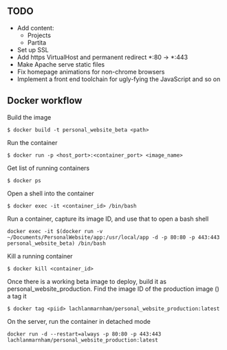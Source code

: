 ## TODO
* Add content:
    - Projects
    - Partita
* Set up SSL
* Add https VirtualHost and permanent redirect *:80 -> *:443
* Make Apache serve static files
* Fix homepage animations for non-chrome browsers
* Implement a front end toolchain for ugly-fying the JavaScript and so on

## Docker workflow

Build the image
```shell
$ docker build -t personal_website_beta <path>
```

Run the container
```shell
$ docker run -p <host_port>:<container_port> <image_name>
```

Get list of running containers
```shell
$ docker ps
```

Open a shell into the container
```shell
$ docker exec -it <container_id> /bin/bash
```

Run a container, capture its image ID, and use that to open a bash shell
```shell
docker exec -it $(docker run -v ~/Documents/PersonalWebsite/app:/usr/local/app -d -p 80:80 -p 443:443 personal_website_beta) /bin/bash
```

Kill a running container
```shell
$ docker kill <container_id>
```

Once there is a working beta image to deploy, build it as personal_website_production.
Find the image ID of the production image (<piid>) a tag it
```shell
$ docker tag <piid> lachlanmarnham/personal_website_production:latest
```

On the server, run the container in detached mode
```shell
docker run -d --restart=always -p 80:80 -p 443:443 lachlanmarnham/personal_website_production:latest
```
